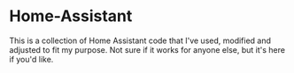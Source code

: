 # Home-Assistant

This is a collection of Home Assistant code that I've used, modified and adjusted to fit my purpose. Not sure if it works for anyone else, but it's here if you'd like.
